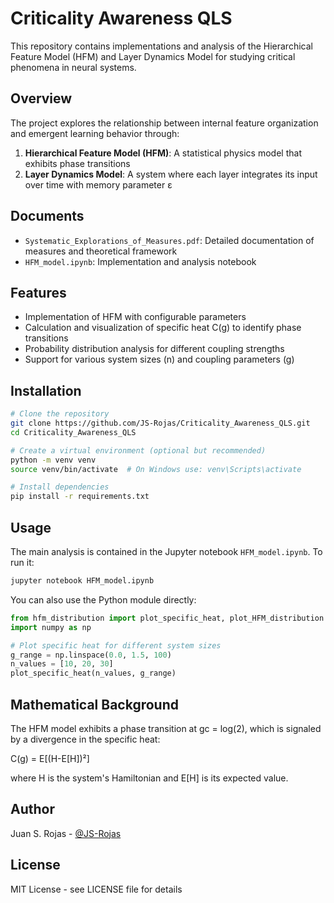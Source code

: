 # Criticality Awareness QLS

This repository contains implementations and analysis of the Hierarchical Feature Model (HFM) and Layer Dynamics Model for studying critical phenomena in neural systems.

## Overview

The project explores the relationship between internal feature organization and emergent learning behavior through:

1. **Hierarchical Feature Model (HFM)**: A statistical physics model that exhibits phase transitions
2. **Layer Dynamics Model**: A system where each layer integrates its input over time with memory parameter ε

## Documents

- `Systematic_Explorations_of_Measures.pdf`: Detailed documentation of measures and theoretical framework
- `HFM_model.ipynb`: Implementation and analysis notebook

## Features

- Implementation of HFM with configurable parameters
- Calculation and visualization of specific heat C(g) to identify phase transitions
- Probability distribution analysis for different coupling strengths
- Support for various system sizes (n) and coupling parameters (g)

## Installation

```bash
# Clone the repository
git clone https://github.com/JS-Rojas/Criticality_Awareness_QLS.git
cd Criticality_Awareness_QLS

# Create a virtual environment (optional but recommended)
python -m venv venv
source venv/bin/activate  # On Windows use: venv\Scripts\activate

# Install dependencies
pip install -r requirements.txt
```

## Usage

The main analysis is contained in the Jupyter notebook `HFM_model.ipynb`. To run it:

```bash
jupyter notebook HFM_model.ipynb
```

You can also use the Python module directly:

```python
from hfm_distribution import plot_specific_heat, plot_HFM_distribution
import numpy as np

# Plot specific heat for different system sizes
g_range = np.linspace(0.0, 1.5, 100)
n_values = [10, 20, 30]
plot_specific_heat(n_values, g_range)
```

## Mathematical Background

The HFM model exhibits a phase transition at gc = log(2), which is signaled by a divergence in the specific heat:

C(g) = E[(H-E[H])²]

where H is the system's Hamiltonian and E[H] is its expected value.

## Author

Juan S. Rojas - [@JS-Rojas](https://github.com/JS-Rojas)

## License

MIT License - see LICENSE file for details 
